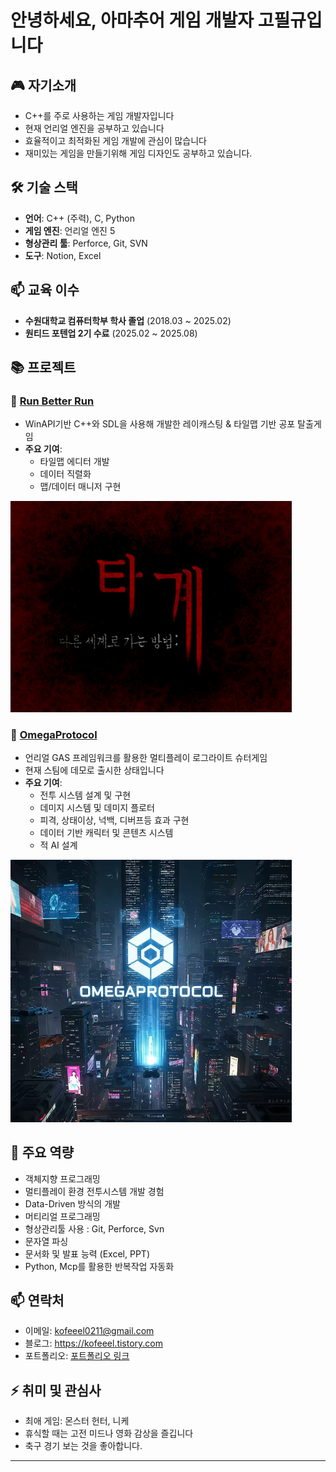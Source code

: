 # 안녕하세요, 아마추어 게임 개발자 고필규입니다

## 🎮 자기소개
-  C++를 주로 사용하는 게임 개발자입니다
-  현재 언리얼 엔진을 공부하고 있습니다
-  효율적이고 최적화된 게임 개발에 관심이 많습니다
-  재미있는 게임을 만들기위해 게임 디자인도 공부하고 있습니다.

## 🛠 기술 스택
- **언어**: C++ (주력), C, Python
- **게임 엔진**: 언리얼 엔진 5
- **형상관리 툴**: Perforce, Git, SVN
- **도구**: Notion, Excel

## 📫 교육 이수
- **수원대학교 컴퓨터학부 학사 졸업**  (2018.03 ~ 2025.02)
- **원티드 포텐업 2기 수료** (2025.02 ~ 2025.08) 
  
## 📚 프로젝트

### 🎲 [Run Better Run](https://github.com/kofeeel/RunBetterRun)
- WinAPI기반 C++와 SDL을 사용해 개발한 레이캐스팅 & 타일맵 기반 공포 탈출게임
- **주요 기여**: 
  - 타일맵 에디터 개발
  - 데이터 직렬화
  - 맵/데이터 매니저 구현

<a href="https://github.com/kofeeel/RunBetterRun">
  <img src="https://github.com/leebo155/RunBetterRun/raw/main/screenshots/main.png" width="450">
</a>

### 🎲 [OmegaProtocol](https://github.com/kofeeel/OmegaProtocol)
- 언리얼 GAS 프레임워크를 활용한 멀티플레이 로그라이트 슈터게임
- 현재 스팀에 데모로 출시한 상태입니다
- **주요 기여**: 
  - 전투 시스템 설계 및 구현
  - 데미지 시스템 및 데미지 플로터 
  - 피격, 상태이상, 넉백, 디버프등 효과 구현
  - 데이터 기반 캐릭터 및 콘텐츠 시스템
  - 적 AI 설계

 
<a href="https://github.com/kofeeel/OmegaProtocol">
  <img src="https://github.com/kofeeel/OmegaProtocol/blob/main/Image/omegaimage.png" width="450">
</a>


## 🌟 주요 역량
- 객체지향 프로그래밍
- 멀티플레이 환경 전투시스템 개발 경험
- Data-Driven 방식의 개발
- 머티리얼 프로그래밍
- 형상관리툴 사용 : Git, Perforce, Svn
- 문자열 파싱
- 문서화 및 발표 능력 (Excel, PPT)
- Python, Mcp를 활용한 반복작업 자동화

## 📫 연락처
- 이메일: kofeeel0211@gmail.com
- 블로그: https://kofeeel.tistory.com
- 포트폴리오: [포트폴리오 링크]()

## ⚡ 취미 및 관심사
- 최애 게임: 몬스터 헌터, 니케
- 휴식할 때는 고전 미드나 영화 감상을 즐깁니다
- 축구 경기 보는 것을 좋아합니다.

---
